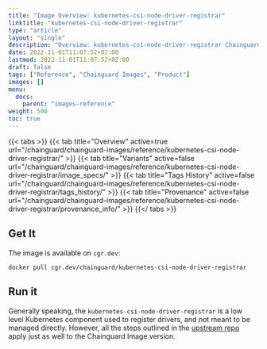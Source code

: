 ```yaml
---
title: "Image Overview: kubernetes-csi-node-driver-registrar"
linktitle: "kubernetes-csi-node-driver-registrar"
type: "article"
layout: "single"
description: "Overview: kubernetes-csi-node-driver-registrar Chainguard Image"
date: 2022-11-01T11:07:52+02:00
lastmod: 2022-11-01T11:07:52+02:00
draft: false
tags: ["Reference", "Chainguard Images", "Product"]
images: []
menu:
  docs:
    parent: "images-reference"
weight: 500
toc: true
---
```


{{< tabs >}}
{{< tab title="Overview" active=true url="/chainguard/chainguard-images/reference/kubernetes-csi-node-driver-registrar/" >}}
{{< tab title="Variants" active=false url="/chainguard/chainguard-images/reference/kubernetes-csi-node-driver-registrar/image_specs/" >}}
{{< tab title="Tags History" active=false url="/chainguard/chainguard-images/reference/kubernetes-csi-node-driver-registrar/tags_history/" >}}
{{< tab title="Provenance" active=false url="/chainguard/chainguard-images/reference/kubernetes-csi-node-driver-registrar/provenance_info/" >}}
{{</ tabs >}}



## Get It

The image is available on `cgr.dev`:

```
docker pull cgr.dev/chainguard/kubernetes-csi-node-driver-registrar
```

## Run it

Generally speaking, the `kubernetes-csi-node-driver-registrar` is a low level Kubernetes component used to register drivers, and not meant to be managed directly. However, all the steps outlined in the [upstream repo](https://github.com/kubernetes-csi/node-driver-registrar) apply just as well to the Chainguard Image version.

